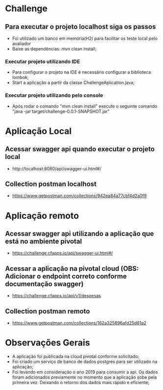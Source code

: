 # Challenge  

## Para executar o projeto localhost siga os passos
 - Foi utilizado um banco em memória(H2) para facilitar os teste local pelo avaliador
 - Baixe as dependências: mvn clean install;
 
### Executar projeto utilizando IDE
 - Para configurar o projeto na IDE é necessário configurar a biblioteca lombok; 
 - Start a aplicação a partir da classe ChallengeAplication.java;
 
### Executar projeto utilizando pelo console
 - Após rodar o comando "mvn clean install" execute o seguinte comando "java -jar target/challenge-0.0.1-SNAPSHOT.jar"
 

# Aplicação Local

## Acessar swagger api quando executar o projeto local
 - http://localhost:8080/api/swagger-ui.html#/

## Collection postman localhost
 - https://www.getpostman.com/collections/942ea84a77cbf4d2a0f9


# Aplicação remoto

## Acessar swagger api utilizando a aplicação que está no ambiente pivotal
 - https://challenge.cfapps.io/api/swagger-ui.html#/

## Acessar a aplicação na pivotal cloud (OBS: Adicionar o endpoint correto conforme documentação swagger)
 - https://challenge.cfapps.io/api/v1/despesas

## Collection postman remoto
 - https://www.getpostman.com/collections/162a325896afd25d61a2

# Observações Gerais
 - A aplicação foi publicada na cloud pivotal conforme solicitado;
 - Foi criado um serviço de banco de dados postgres para ser utilizado na aplicação;
 - Foi levando em consideração o ano 2019 para consumir a api. Os dados foram adicionados previamente no momento que a aplicação sobe pela primeira vez. Deixando o retorno dos dados mais rápido e eficiente;


